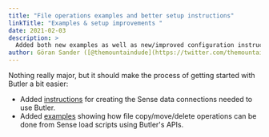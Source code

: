 ```yaml
---
title: "File operations examples and better setup instructions"
linkTitle: "Examples & setup improvements "
date: 2021-02-03
description: >
  Added both new examples as well as new/improved configuration instructions.  
author: Göran Sander ([@themountaindude](https://twitter.com/themountaindude))
---
```


Nothing really major, but it should make the process of getting started with Butler a bit easier:

* Added [instructions](/docs/getting-started/setup/data-connections/) for creating the Sense data connections needed to use Butler.
* Added [examples](/docs/examples/file-copy-move-delete/) showing how file copy/move/delete operations can be done from Sense load scripts using Butler's APIs.
